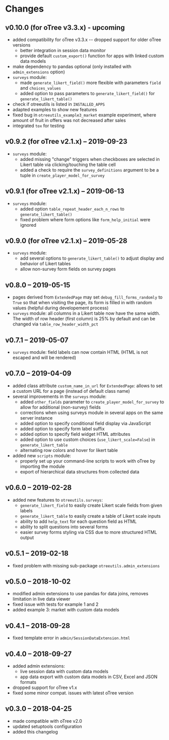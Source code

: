# Changes


## v0.10.0 (for oTree v3.3.x) - upcoming

* added compatibility for oTree v3.3.x -- dropped support for older oTree versions
    * better integration in session data monitor
    * provide default `custom_export()` function for apps with linked custom data models
* make dependency to pandas optional (only installed with `admin_extensions` option) 
* `surveys` module:
    * made `generate_likert_field()` more flexible with parameters `field` and `choices_values`
    * added option to pass parameters to `generate_likert_field()` for `generate_likert_table()`
* check if otreeutils is listed in `INSTALLED_APPS` 
* adapted examples to show new features
* fixed bug in `otreeutils_example3_market` example experiment, where amount of fruit in offers was not decreased after sales
* integrated `tox` for testing

## v0.9.2 (for oTree v2.1.x) – 2019-09-23

* `surveys` module:
    * added missing "change" triggers when checkboxes are selected in Likert table via clicking/touching the table cell
    * added a check to require the `survey_definitions` argument to be a tuple in `create_player_model_for_survey`

## v0.9.1 (for oTree v2.1.x) – 2019-06-13

* `surveys` module:
    * added option `table_repeat_header_each_n_rows` to `generate_likert_table()`
    * fixed problem where form options like `form_help_initial` were ignored

## v0.9.0 (for oTree v2.1.x) – 2019-05-28

* `surveys` module:
    * add several options to `generate_likert_table()` to adjust display and behavior of Likert tables
    * allow non-survey form fields on survey pages

## v0.8.0 – 2019-05-15

* pages derived from `ExtendedPage` may set `debug_fill_forms_randomly` to `True` so that when visiting the page, its form is filled in with random values (helpful during developement process)
* `surveys` module: all columns in a Likert table now have the same width. The width of row header (first column) is 25% by default and can be changed via `table_row_header_width_pct`

## v0.7.1 – 2019-05-07

* `surveys` module: field labels can now contain HTML (HTML is not escaped and will be rendered)

## v0.7.0 – 2019-04-09

* added class attribute `custom_name_in_url` for `ExtendedPage`: allows to set a custom URL for a page (instead of default class name)
* several improvements in the `surveys` module:
    * added `other_fields` parameter to `create_player_model_for_survey` to allow for additional (non-survey) fields
    * corrections when using surveys module in several apps on the same server instance
    * added option to specify conditional field display via JavaScript
    * added option to specify form label suffix
    * added option to specify field widget HTML attributes
    * added option to use custom choices (`use_likert_scale=False`) in `generate_likert_table`
    * alternating row colors and hover for likert table
* added new `scripts` module:
    * properly set up your command-line scripts to work with oTree by importing the module
    * export of hierarchical data structures from collected data 


## v0.6.0 – 2019-02-28

* added new features to `otreeutils.surveys`:
    * `generate_likert_field` to easily create Likert scale fields from given labels
    * `generate_likert_table` to easily create a table of Likert scale inputs
    * ability to add `help_text` for each question field as HTML
    * ability to split questions into several forms
    * easier survey forms styling via CSS due to more structured HTML output  

## v0.5.1 – 2019-02-18

* fixed problem with missing sub-package `otreeutils.admin_extensions`

## v0.5.0 – 2018-10-02

* modified admin extensions to use pandas for data joins, removes limitation in live data viewer
* fixed issue with tests for example 1 and 2
* added example 3: market with custom data models

## v0.4.1 – 2018-09-28

* fixed template error in `admin/SessionDataExtension.html`

## v0.4.0 – 2018-09-27

* added admin extensions:
    * live session data with custom data models
    * app data export with custom data models in CSV, Excel and JSON formats
* dropped support for oTree v1.x
* fixed some minor compat. issues with latest oTree version

## v0.3.0 – 2018-04-25

* made compatible with oTree v2.0
* updated setuptools configuration
* added this changelog
